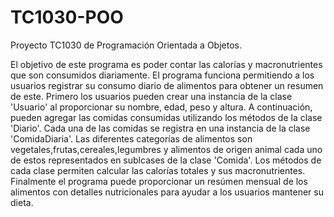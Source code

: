 # TC1030-POO
Proyecto TC1030 de Programación Orientada a Objetos.

El objetivo de este programa es poder contar las calorías y macronutrientes que son consumidos diariamente.
El programa funciona permitiendo a los usuarios registrar su consumo diario de alimentos para obtener un resumen de este. Primero los usuarios pueden crear una instancia de la clase 'Usuario' al proporcionar su nombre, edad, peso y altura. A continuación, pueden agregar las comidas consumidas utilizando los métodos de la clase 'Diario'. Cada una de las comidas se registra en una instancia de la clase 'ComidaDiaria'. Las diferentes categorías de alimentos son vegetales,frutas,cereales,legumbres y alimentos de origen animal cada uno de estos representados en sublcases de la clase 'Comida'. Los métodos de cada clase permiten calcular las calorías totales y sus macronutrientes. Finalmente el programa puede proporcionar un resúmen mensual de los alimentos con detalles nutricionales para ayudar a los usuarios mantener su dieta.
